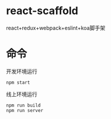# react-scaffold
react+redux+webpack+eslint+koa脚手架
# 命令
开发环境运行 
```
npm start
```
线上环境运行 
```
npm run build
npm run server
```